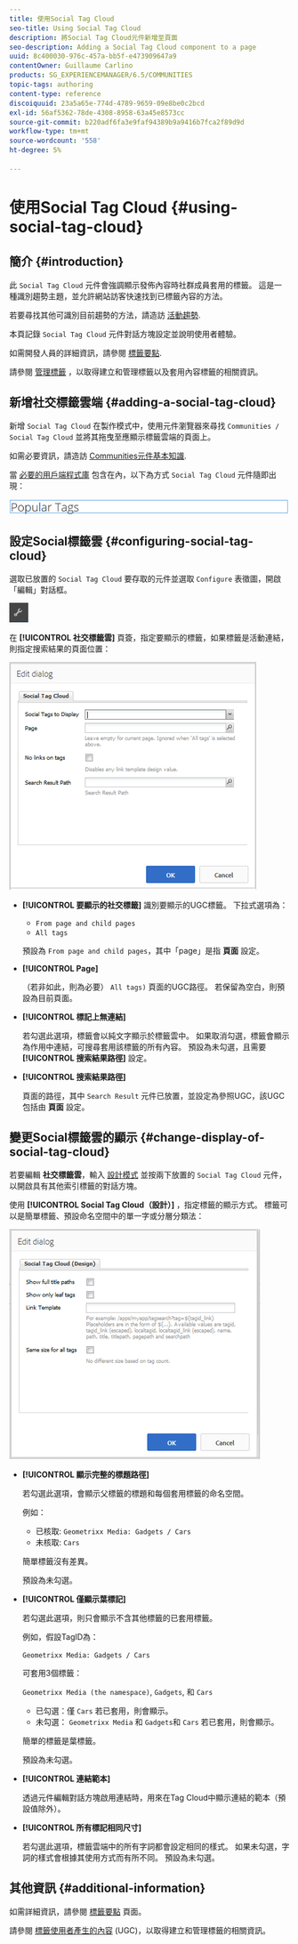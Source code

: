 ```yaml
---
title: 使用Social Tag Cloud
seo-title: Using Social Tag Cloud
description: 將Social Tag Cloud元件新增至頁面
seo-description: Adding a Social Tag Cloud component to a page
uuid: 8c400030-976c-457a-bb5f-e473909647a9
contentOwner: Guillaume Carlino
products: SG_EXPERIENCEMANAGER/6.5/COMMUNITIES
topic-tags: authoring
content-type: reference
discoiquuid: 23a5a65e-774d-4789-9659-09e8be0c2bcd
exl-id: 56af5362-78de-4308-8958-63a45e8573cc
source-git-commit: b220adf6fa3e9faf94389b9a9416b7fca2f89d9d
workflow-type: tm+mt
source-wordcount: '558'
ht-degree: 5%

---
```


# 使用Social Tag Cloud {#using-social-tag-cloud}

## 簡介 {#introduction}

此 `Social Tag Cloud` 元件會強調顯示發佈內容時社群成員套用的標籤。 這是一種識別趨勢主題，並允許網站訪客快速找到已標籤內容的方法。

若要尋找其他可識別目前趨勢的方法，請造訪 [活動趨勢](trends.md).

本頁記錄 `Social Tag Cloud` 元件對話方塊設定並說明使用者體驗。

如需開發人員的詳細資訊，請參閱 [標籤要點](tag.md).

請參閱 [管理標籤](../../help/sites-administering/tags.md) ，以取得建立和管理標籤以及套用內容標籤的相關資訊。

## 新增社交標籤雲端 {#adding-a-social-tag-cloud}

新增 `Social Tag Cloud` 在製作模式中，使用元件瀏覽器來尋找 `Communities / Social Tag Cloud` 並將其拖曳至應顯示標籤雲端的頁面上。

如需必要資訊，請造訪 [Communities元件基本知識](basics.md).

當 [必要的用戶端程式庫](tag.md#essentials-for-client-side) 包含在內，以下為方式 `Social Tag Cloud` 元件隨即出現：

![社交標籤](assets/social-tag.png)

## 設定Social標籤雲 {#configuring-social-tag-cloud}

選取已放置的 `Social Tag Cloud` 要存取的元件並選取 `Configure` 表徵圖，開啟「編輯」對話框。

![設定](assets/configure-new.png)

在 **[!UICONTROL 社交標籤雲]** 頁簽，指定要顯示的標籤，如果標籤是活動連結，則指定搜索結果的頁面位置：

![social-tag-cloud](assets/social-tag-cloud.png)

* **[!UICONTROL 要顯示的社交標籤]**
識別要顯示的UGC標籤。 下拉式選項為：

   * `From page and child pages`
   * `All tags`

   預設為 `From page and child pages`，其中「page」是指 **頁面** 設定。

* **[!UICONTROL Page]**

   （若非如此，則為必要） `All tags)` 頁面的UGC路徑。 若保留為空白，則預設為目前頁面。

* **[!UICONTROL 標記上無連結]**

   若勾選此選項，標籤會以純文字顯示於標籤雲中。 如果取消勾選，標籤會顯示為作用中連結，可搜尋套用該標籤的所有內容。 預設為未勾選，且需要 **[!UICONTROL 搜索結果路徑]** 設定。

* **[!UICONTROL 搜索結果路徑]**

   頁面的路徑，其中 `Search Result` 元件已放置，並設定為參照UGC，該UGC包括由 **頁面** 設定。

## 變更Social標籤雲的顯示 {#change-display-of-social-tag-cloud}

若要編輯 **社交標籤雲**，輸入 [設計模式](../../help/sites-authoring/default-components-designmode.md) 並按兩下放置的 `Social Tag Cloud` 元件，以開啟具有其他索引標籤的對話方塊。

使用 **[!UICONTROL Social Tag Cloud（設計）]** ，指定標籤的顯示方式。 標籤可以是簡單標籤、預設命名空間中的單一字或分層分類法：

![social-tag-cloud-design](assets/social-tag-cloud-design.png)

* **[!UICONTROL 顯示完整的標題路徑]**

   若勾選此選項，會顯示父標籤的標題和每個套用標籤的命名空間。

   例如：

   * 已核取: `Geometrixx Media: Gadgets / Cars`
   * 未核取: `Cars`

   簡單標籤沒有差異。

   預設為未勾選。

* **[!UICONTROL 僅顯示葉標記]**

   若勾選此選項，則只會顯示不含其他標籤的已套用標籤。

   例如，假設TagID為：

   `Geometrixx Media: Gadgets / Cars`

   可套用3個標籤：

   `Geometrixx Media (the namespace)`, `Gadgets`, 和 `Cars`

   * 已勾選：僅 `Cars` 若已套用，則會顯示。
   * 未勾選： `Geometrixx Media` 和 `Gadgets`和 `Cars` 若已套用，則會顯示。

   簡單的標籤是葉標籤。

   預設為未勾選。

* **[!UICONTROL 連結範本]**

   透過元件編輯對話方塊啟用連結時，用來在Tag Cloud中顯示連結的範本（預設值除外）。

* **[!UICONTROL 所有標記相同尺寸]**

   若勾選此選項，標籤雲端中的所有字詞都會設定相同的樣式。 如果未勾選，字詞的樣式會根據其使用方式而有所不同。 預設為未勾選。

## 其他資訊 {#additional-information}

如需詳細資訊，請參閱 [標籤要點](tag.md) 頁面。

請參閱 [標籤使用者產生的內容](tag-ugc.md) (UGC)，以取得建立和管理標籤的相關資訊。
